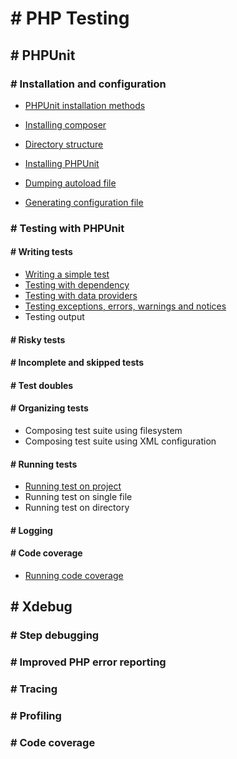 # # PHP Testing

## # PHPUnit

### # Installation and configuration

* [PHPUnit installation methods](docs/phpunit-configuration.md#-phpunit-installation-methods)

* [Installing composer](docs/phpunit-configuration.md#-installing-composer)

* [Directory structure](docs/phpunit-configuration.md#-directory-structure)

* [Installing PHPUnit](docs/phpunit-configuration.md#-installing-phpunit)

* [Dumping autoload file](docs/phpunit-configuration.md#-dumping-autoload-file)

* [Generating configuration file](docs/phpunit-configuration.md#-generating-configuration-file)

### # Testing with PHPUnit

#### # Writing tests
* [Writing a simple test](docs/phpunit-writing-test.md#-writing-a-simple-test)
* [Testing with dependency](docs/phpunit-writing-test.md#-testing-with-dependency)
* [Testing with data providers](docs/phpunit-writing-test.md#-testing-with-data-providers)
* [Testing exceptions, errors, warnings and notices](docs/phpunit-writing-test.md#-testing-exceptions-errors-warnings-and-notices)
* Testing output


#### # Risky tests
#### # Incomplete and skipped tests
#### # Test doubles

#### # Organizing tests
* Composing test suite using filesystem
* Composing test suite using XML configuration

#### # Running tests
* [Running test on project](docs/phpunit-running-test.md#-running-test-on-project)
* Running test on single file
* Running test on directory

#### # Logging
#### # Code coverage
* [Running code coverage](docs/phpunit-code-coverage.md#-running-code-coverage)

## # Xdebug

### # Step debugging
### # Improved PHP error reporting
### # Tracing
### # Profiling
### # Code coverage
